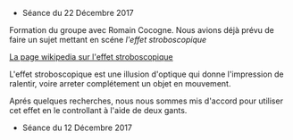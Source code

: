 * Séance du 22 Décembre 2017 

Formation du groupe avec Romain Cocogne. Nous avions déjà prévu de faire un sujet mettant en scéne *l'effet stroboscopique*

[La page wikipedia sur l'effet stroboscopique](https://fr.wikipedia.org/wiki/Effet_stroboscopique)

L'effet stroboscopique est une illusion d'optique qui donne l'impression de ralentir, voire arreter complétement un objet en mouvement.

Aprés quelques recherches, nous nous sommes mis d'accord pour utiliser cet effet en le controllant à l'aide de deux gants.


* Séance du 12 Décembre 2017




